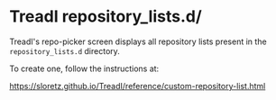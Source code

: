 # TreadI repository_lists.d/

TreadI's repo-picker screen displays all repository lists present in the `repository_lists.d` directory.

To create one, follow the instructions at:

https://sloretz.github.io/TreadI/reference/custom-repository-list.html
